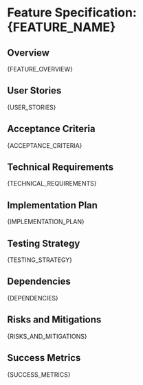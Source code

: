 # Feature Specification: {FEATURE_NAME}

## Overview
{FEATURE_OVERVIEW}

## User Stories
{USER_STORIES}

## Acceptance Criteria
{ACCEPTANCE_CRITERIA}

## Technical Requirements
{TECHNICAL_REQUIREMENTS}

## Implementation Plan
{IMPLEMENTATION_PLAN}

## Testing Strategy
{TESTING_STRATEGY}

## Dependencies
{DEPENDENCIES}

## Risks and Mitigations
{RISKS_AND_MITIGATIONS}

## Success Metrics
{SUCCESS_METRICS}